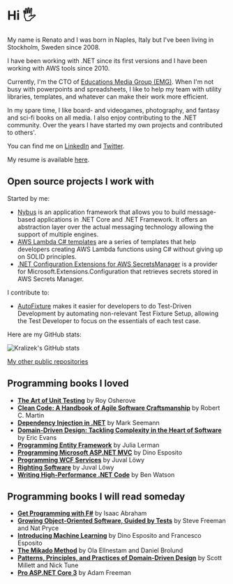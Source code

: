 # Hi 🖐
My name is Renato and I was born in Naples, Italy but I've been living in Stockholm, Sweden since 2008.

I have been working with .NET since its first versions and I have been working with AWS tools since 2010.

Currently, I'm the CTO of [Educations Media Group (EMG)](https://educationsmediagroup.com).
When I'm not busy with powerpoints and spreadsheets, I like to help my team with utility libraries, templates, and whatever can make their work more efficient.

In my spare time, I like board- and videogames, photography, and fantasy and sci-fi books on all media.
I also enjoy contributing to the .NET community. Over the years I have started my own projects and contributed to others'.

You can find me on [LinkedIn](https://www.linkedin.com/in/renatogolia/) and [Twitter](https://twitter.com/Kralizek).

My resume is available [here](https://renatogolia.com/assets/files/resume-renato-golia.pdf).

## Open source projects I work with

Started by me:
- [Nybus](https://github.com/Nybus-project/) is an application framework that allows you to build message-based applications in .NET Core and .NET Framework.
It offers an abstraction layer over the actual messaging technology allowing the support of multiple engines.
- [AWS Lambda C# templates](https://github.com/Kralizek/AWSLambdaSharpTemplate) are a series of templates that help developers creating AWS Lambda functions using C# without giving up on SOLID principles.
- [.NET Configuration Extensions for AWS SecretsManager](https://github.com/Kralizek/AWSSecretsManagerConfigurationExtensions) is a provider for Microsoft.Extensions.Configuration that retrieves secrets stored in AWS Secrets Manager.

I contribute to:
- [AutoFixture](https://github.com/AutoFixture/AutoFixture/) makes it easier for developers to do Test-Driven Development by automating non-relevant Test Fixture Setup, allowing the Test Developer to focus on the essentials of each test case.

Here are my GitHub stats:

![Kralizek's GitHub stats](https://github-readme-stats.vercel.app/api/?username=Kralizek&count_private=true&show_icons=true&hide_title=true)

[My other public repositories](https://github.com/Kralizek?tab=repositories&q=&type=public&language=)

## Programming books I loved
- **[The Art of Unit Testing](https://www.amazon.com/Art-Unit-Testing-examples/dp/1617290890/)** by Roy Osherove
- **[Clean Code: A Handbook of Agile Software Craftsmanship](https://www.amazon.com/Clean-Code-Handbook-Software-Craftsmanship/dp/0132350882/)** by Robert C. Martin
- **[Dependency Injection in .NET](https://www.amazon.com/Dependency-Injection-NET-Mark-Seemann/dp/1935182501/)** by Mark Seemann
- **[Domain-Driven Design: Tackling Complexity in the Heart of Software](https://www.amazon.com/Domain-Driven-Design-Tackling-Complexity-Software/dp/0321125215/)** by Eric Evans
- **[Programming Entity Framework](https://www.amazon.com/Programming-Entity-Framework-Building-Centric-dp-0596807260/dp/0596807260/)** by Julia Lerman
- **[Programming Microsoft ASP.NET MVC](https://www.amazon.com/Programming-Microsoft-ASP-NET-Developer-Reference/dp/0735680949/)** by Dino Esposito
- **[Programming WCF Services](https://www.amazon.com/Programming-WCF-Services-Maintainable-Service-Oriented/dp/1491944838/)** by Juval Löwy
- **[Righting Software](https://www.amazon.com/Righting-Software-Juval-L%C3%B6wy/dp/0136524036/)** by Juval Löwy
- **[Writing High-Performance .NET Code](https://www.amazon.com/Writing-High-Performance-NET-Code-Watson-ebook/dp/B07BF68842/)** by Ben Watson

## Programming books I will read someday
- **[Get Programming with F#](https://www.amazon.com/Get-Programming-guide-NET-developers/dp/1617293997/)** by Isaac Abraham
- **[Growing Object-Oriented Software, Guided by Tests](https://www.amazon.com/Growing-Object-Oriented-Software-Guided-Tests/dp/0321503627/)** by Steve Freeman and Nat Pryce
- **[Introducing Machine Learning](https://www.amazon.com/Introducing-Machine-Learning-Developer-Reference-dp-0135565669/dp/0135565669/)** by Dino Esposito and Francesco Esposito
- **[The Mikado Method](https://www.amazon.com/Mikado-Method-Ola-Ellnestam/dp/1617291218/)** by Ola Ellnestam and Daniel Brolund
- **[Patterns, Principles, and Practices of Domain-Driven Design](https://www.amazon.com/Patterns-Principles-Practices-Domain-Driven-Design-ebook/dp/B00XLYUA0W/)** by Scott Millett and Nick Tune
- **[Pro ASP.NET Core 3](https://www.amazon.com/Pro-ASP-NET-Core-Cloud-Ready-Applications/dp/1484254392/)** by Adam Freeman
